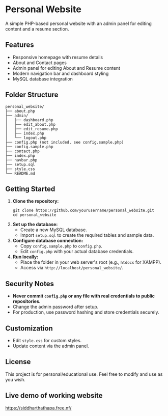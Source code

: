 # Personal Website

A simple PHP-based personal website with an admin panel for editing content and a resume section.

## Features
- Responsive homepage with resume details
- About and Contact pages
- Admin panel for editing About and Resume content
- Modern navigation bar and dashboard styling
- MySQL database integration

## Folder Structure
```
personal_website/
├── about.php
├── admin/
│   ├── dashboard.php
│   ├── edit_about.php
│   ├── edit_resume.php
│   ├── index.php
│   └── logout.php
├── config.php (not included, see config.sample.php)
├── config.sample.php
├── contact.php
├── index.php
├── navbar.php
├── setup.sql
├── style.css
└── README.md
```

## Getting Started

1. **Clone the repository:**
   ```
   git clone https://github.com/yourusername/personal_website.git
   cd personal_website
   ```
2. **Set up the database:**
   - Create a new MySQL database.
   - Import `setup.sql` to create the required tables and sample data.
3. **Configure database connection:**
   - Copy `config.sample.php` to `config.php`.
   - Edit `config.php` with your actual database credentials.
4. **Run locally:**
   - Place the folder in your web server's root (e.g., `htdocs` for XAMPP).
   - Access via `http://localhost/personal_website/`.



## Security Notes
- **Never commit `config.php` or any file with real credentials to public repositories.**
- Change the admin password after setup.
- For production, use password hashing and store credentials securely.

## Customization
- Edit `style.css` for custom styles.
- Update content via the admin panel.

## License
This project is for personal/educational use. Feel free to modify and use as you wish. 

## Live demo of working website
https://siddharthathapa.free.nf/
